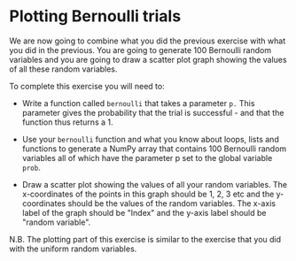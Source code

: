 # Plotting Bernoulli trials

We are now going to combine what you did  the previous exercise with what you did in the previous.  You are going to generate 100 Bernoulli random variables and you are going to draw a scatter plot graph showing the values of all these random variables.

To complete this exercise you will need to:

- Write a function called `bernoulli` that takes a parameter `p.`  This parameter gives the probability that the trial is successful - and that the function thus returns a 1. 

- Use your `bernoulli` function and what you know about loops, lists and functions to generate a NumPy array that contains 100 Bernoulli random variables all of which have the parameter p set to the global variable `prob`.

- Draw a scatter plot showing the values of all your random variables.  The x-coordinates of the points in this graph should be 1, 2, 3 etc and the y-coordinates should be the values of the random variables.  The x-axis label of the graph should be "Index" and the y-axis label should be "random variable".

N.B. The plotting part of this exercise is similar to the exercise that you did with the uniform random variables.
